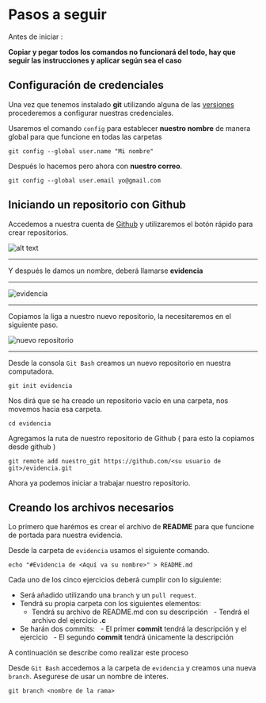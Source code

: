 # Pasos a seguir

Antes de iniciar :

**Copiar y pegar todos los comandos no funcionará del todo, hay que seguir las instrucciones y aplicar según sea el caso**

## Configuración de credenciales

Una vez que tenemos instalado **git** utilizando alguna de las [versiones](https://git-scm.com/downloads) procederemos a configurar nuestras credenciales.

Usaremos el comando `config` para establecer **nuestro nombre** de manera global para que funcione en todas las carpetas

`git config --global user.name "Mi nombre"`

Después lo hacemos pero ahora con **nuestro correo**.

`git config --global user.email yo@gmail.com`

## Iniciando un repositorio con Github

Accedemos a nuestra cuenta de [Github](https://github.com) y utilizaremos el botón rápido para crear repositorios.

![alt text](https://i.imgur.com/KIvja3W.png)

---

Y después le damos un nombre, deberá llamarse **evidencia** 

---

![evidencia](https://i.imgur.com/FcxOiQa.png)

---

Copiamos la liga a nuestro nuevo repositorio, la necesitaremos en el siguiente paso.

![nuevo repositorio](https://i.imgur.com/csyxp0n.png)

---

Desde la consola `Git Bash` creamos un nuevo repositorio en nuestra computadora.

`git init evidencia`

Nos dirá que se ha creado un repositorio vacío en una carpeta, nos movemos hacia esa carpeta.

`cd evidencia`

Agregamos la ruta de nuestro repositorio de Github ( para esto la copiamos desde github )

`git remote add nuestro_git https://github.com/<su usuario de git>/evidencia.git`

Ahora ya podemos iniciar a trabajar nuestro repositorio.

## Creando los archivos necesarios

Lo primero que harémos es crear el archivo de **README** para que funcione de portada para nuestra evidencia.

Desde la carpeta de `evidencia` usamos el siguiente comando.

`echo "#Evidencia de <Aquí va su nombre>" > README.md`


Cada uno de los cinco ejercicios deberá cumplir con lo siguiente:

- Será añadido utilizando una `branch` y un `pull request`.
- Tendrá su propia carpeta con los siguientes elementos: 
   - Tendrá su archivo de README.md con su descripción
   - Tendrá el archivo del ejercicio **.c**
- Se harán dos commits:
   - El primer **commit** tendrá la descripción y el ejercicio
   - El segundo **commit** tendrá únicamente la descripción
   
A continuación se describe como realizar este proceso

Desde `Git Bash` accedemos a la carpeta de `evidencia` y creamos una nueva `branch`. Asegurese de usar un nombre de interes.

`git branch <nombre de la rama> `
